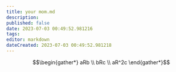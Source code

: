 ```yaml
---
title: your mom.md
description:
published: false
date: 2023-07-03 00:49:52.981216
tags:
editor: markdown
dateCreated: 2023-07-03 00:49:52.981218
---
```


$$\begin{gather*}
    aRb \\ bRc \\ aR^2c
\end{gather*}$$
